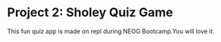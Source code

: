# Project 2: Sholey Quiz Game
This fun quiz app is made on repl during NEOG Bootcamp.You will love it.
